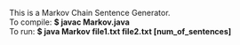 This is a Markov Chain Sentence Generator.<br/>
To compile: <b>$ javac Markov.java</b><br/>
To run: <b>$ java Markov file1.txt file2.txt [num_of_sentences]</b><br/>

